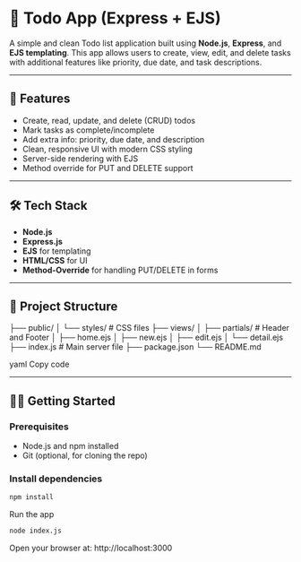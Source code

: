 # 📝 Todo App (Express + EJS)

A simple and clean Todo list application built using **Node.js**, **Express**, and **EJS templating**. This app allows users to create, view, edit, and delete tasks with additional features like priority, due date, and task descriptions.

---

## 🚀 Features

- Create, read, update, and delete (CRUD) todos
- Mark tasks as complete/incomplete
- Add extra info: priority, due date, and description
- Clean, responsive UI with modern CSS styling
- Server-side rendering with EJS
- Method override for PUT and DELETE support

---

## 🛠 Tech Stack

- **Node.js**
- **Express.js**
- **EJS** for templating
- **HTML/CSS** for UI
- **Method-Override** for handling PUT/DELETE in forms

---

## 📁 Project Structure

├── public/
│ └── styles/ # CSS files
├── views/
│ ├── partials/ # Header and Footer
│ ├── home.ejs
│ ├── new.ejs
│ ├── edit.ejs
│ └── detail.ejs
├── index.js # Main server file
├── package.json
└── README.md

yaml
Copy code

---

## 🧑‍💻 Getting Started

### Prerequisites

- Node.js and npm installed
- Git (optional, for cloning the repo)

### Install dependencies

```bash
npm install
```

Run the app
```bash
node index.js
```

Open your browser at: http://localhost:3000